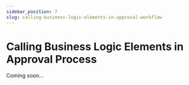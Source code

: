 ```yaml
---
sidebar_position: 7
slug: calling-business-logic-elements-in-approval-workflow
---
```


# Calling Business Logic Elements in Approval Process

Coming soon...
